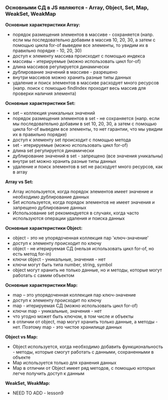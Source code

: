 ### Основными СД в JS являются - Array, Object, Set, Map, WeakSet, WeakMap 

**Основные характеристики Array:**
- порядок размещения элементов в массиве - сохраняется (напр. если мы последовательно добавим в массив 10, 20, 30, а затем с помощью цикла for-of выведем все элементы, то увидим их в правильно порядке - 10, 20, 30)
- доступ к элементу массива происходит с помощью индекса
- массивы - итерируемые (можно использовать цикл for-of)
- длина массивов регулируется динамически
- дублирование значений в массиве - разрешено
- внутри массивов можно хранить разные типы данных
- удаление и поиск элементов в массиве расходует много ресурсов (напр. поиск с помощью findIndex проходит весь массив для проверки наличия элемента)

**Основные характеристики Set:**
- set – коллекция уникальных значений
- порядок размещения элементов в set - не сохраняется (напр. если мы последовательно добавим в set 10, 20, 30, а затем с помощью цикла for-of выведем все элементы, то нет гарантии, что мы увидим их в правильно порядке) 
- доступ к элементу set происходит с помощью метода
- set - итерируемые (можно использовать цикл for-of)
- длина set регулируется динамически
- дублирование значений в set - запрещено (все значения уникальны)
- внутри set можно хранить разные типы данных
- удаление и поиск элементов в set не расходует много ресурсов, как в array

**Array vs Set:**
- Array используется, когда порядок элементов имеет значение и необходимо дублирование данных
- Set используется, когда порядок элементов не имеет значения и запрещено дублирование данных
- Использование set рекомендуется в случаях, когда часто используются операции удаления и поиска данных

**Основные характеристики Object:**
- object - это не упорядоченная коллекция пар 'ключ-значение'
- доступ к элементу происходит по ключу
- object - не итерируемая СД (нельзя использовать цикл for-of, но есть метод for-in)
- ключи object - уникальные, значения - нет
- ключи могут быть типа number, string, symbol
- object могут хранить не только данные, но и методы, которые могут работать с самим объектом

**Основные характеристики Map:**
- map – это упорядоченная коллекция пар ключ-значение
- доступ к элементу происходит по ключу
- map - итерируемая СД (можно использовать цикл for-of)
- ключи map - уникальные, значения - нет
- что угодно может быть ключом, в том числе и объекты
- в отличии от object, map могут хранить только данные, а методы - нет. Поэтому map - это чистое хранилище данных

**Object vs Map:**
- Object используется, когда необходимо добавить функциональность - методы, которые смогут работать с данными, сохраненными в объекте
- Map используется только для хранения данных
- Map в отличии от Object имеет ряд методов, с помощью которых легче получить доступ к данным

**WeakSet, WeakMap:**
- NEED TO ADD - lesson9